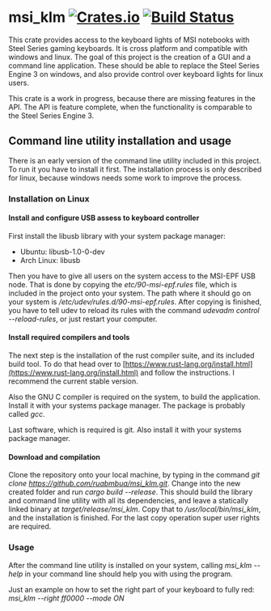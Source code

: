 # msi_klm [![Crates.io](https://img.shields.io/crates/v/msi_klm.svg)](https://crates.io/crates/msi_klm) [![Build Status](https://travis-ci.org/ruabmbua/msi_klm.svg)](https://travis-ci.org/ruabmbua/msi_klm) #

This crate provides access to the keyboard lights of MSI notebooks with Steel
Series gaming keyboards. It is cross platform and compatible with windows and
linux. The goal of this project is the creation of a GUI and a command line
application. These should be able to replace the Steel Series Engine 3 on
windows, and also provide control over keyboard lights for linux users.

This crate is a work in progress, because there are missing features in the API.
The API is feature complete, when the functionality is comparable to the Steel
Series Engine 3.

## Command line utility installation and usage

There is an early version of the command line utility included in this project.
To run it you have to install it first. The installation process is only
described for linux, because windows needs some work to improve the process.

### Installation on Linux

#### Install and configure USB assess to keyboard controller

First install the libusb library with your system package manager:

* Ubuntu: libusb-1.0-0-dev
* Arch Linux: libusb

Then you have to give all users on the system access to the MSI-EPF USB node.
That is done by copying the *etc/90-msi-epf.rules* file, which is included in
the project onto your system. The path where it should go on your system is
*/etc/udev/rules.d/90-msi-epf.rules*. After copying is finished, you have to
tell udev to reload its rules with the command *udevadm control --reload-rules*,
or just restart your computer.

#### Install required compilers and tools

The next step is the installation of the rust compiler suite, and its included
build tool. To do that head over to
[https://www.rust-lang.org/install.html](https://www.rust-lang.org/install.html)
and follow the instructions. I recommend the current stable version.

Also the GNU C compiler is required on the system, to build the application.
Install it with your systems package manager. The package is probably called
*gcc*.

Last software, which is required is git. Also install it with your systems
package manager.

#### Download and compilation

Clone the repository onto your local machine, by
typing in the command *git clone https://github.com/ruabmbua/msi_klm.git*.
Change into the new created folder and run *cargo build --release*. This should
build the library and command line utility with all its dependencies, and leave
a statically linked binary at *target/release/msi_klm*. Copy that to
*/usr/local/bin/msi_klm*, and the installation is finished. For the last copy
operation super user rights are required.

### Usage

After the command line utility is installed on your system, calling
*msi_klm --help* in your command line should help you with using the program.

Just an example on how to set the right part of your keyboard to fully red:
*msi_klm --right ff0000 --mode ON*

